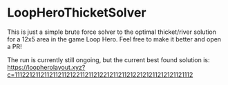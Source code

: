 # LoopHeroThicketSolver

This is just a simple brute force solver to the optimal thicket/river solution for a 12x5 area in the game Loop Hero. Feel free to make it better and open a PR!

The run is currently still ongoing, but the current best found solution is: https://loopherolayout.xyz?c=111221211211211211212211211212212112112122121211212121121112
